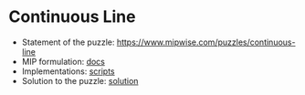 # Continuous Line
- Statement of the puzzle: https://www.mipwise.com/puzzles/continuous-line
- MIP formulation: [docs](docs/README.md)
- Implementations: [scripts](scripts/README.md)
- Solution to the puzzle: [solution](docs/continuous_line_solution.md)